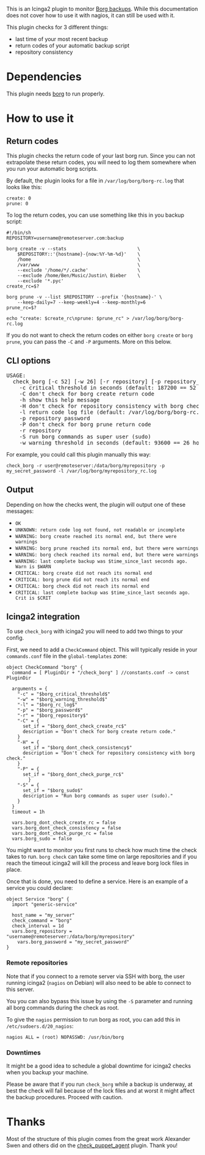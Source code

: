 This is an Icinga2 plugin to monitor [Borg backups][borg]. While this
documentation does not cover how to use it with nagios, it can still be used
with it.

[borg]: https://borgbackup.readthedocs.io/en/stable/index.html

This plugin checks for 3 different things:

* last time of your most recent backup
* return codes of your automatic backup script
* repository consistency

# Dependencies

This plugin needs [borg][borg] to run properly.

# How to use it

## Return codes

This plugin checks the return code of your last borg run. Since you can not
extrapolate these return codes, you will need to log them somewhere when you
run your automatic borg scripts.

By default, the plugin looks for a file in `/var/log/borg/borg-rc.log` that
looks like this:

```
create: 0
prune: 0
```

To log the return codes, you can use something like this in you backup script:

```
#!/bin/sh
REPOSITORY=username@remoteserver.com:backup

borg create -v --stats                          \
    $REPOSITORY::'{hostname}-{now:%Y-%m-%d}'    \
    /home                                       \
    /var/www                                    \
    --exclude '/home/*/.cache'                  \
    --exclude /home/Ben/Music/Justin\ Bieber    \
    --exclude '*.pyc'
create_rc=$?

borg prune -v --list $REPOSITORY --prefix '{hostname}-' \
    --keep-daily=7 --keep-weekly=4 --keep-monthly=6
prune_rc=$?
  
echo "create: $create_rc\nprune: $prune_rc" > /var/log/borg/borg-rc.log
```

If you do not want to check the return codes on either `borg create` or `borg prune`,
you can pass the `-C` and `-P` arguments. More on this below.

## CLI options

<pre>
USAGE: 
  check_borg [-c 52] [-w 26] [-r repository] [-p repository_password] [-l return_code_log][-CHPSh]
    -c critical threshold in seconds (default: 187200 == 52 hours)
    -C don't check for borg create return code
    -h show this help message
    -H don't check for repository consistency with borg check
    -l return code log file (default: /var/log/borg/borg-rc.log)
    -p repository password
    -P don't check for borg prune return code
    -r repository
    -S run borg commands as super user (sudo)
    -w warning threshold in seconds (default: 93600 == 26 hours)
</pre>

For example, you could call this plugin manually this way:

```
check_borg -r user@remoteserver:/data/borg/myrepository -p my_secret_password -l /var/log/borg/myrepository_rc.log
```

## Output

Depending on how the checks went, the plugin will output one of these messages:

* `OK`
* `UNKNOWN: return code log not found, not readable or incomplete`
* `WARNING: borg create reached its normal end, but there were warnings`
* `WARNING: borg prune reached its normal end, but there were warnings`
* `WARNING: borg check reached its normal end, but there were warnings`
* `WARNING: last complete backup was $time_since_last seconds ago. Warn is $WARN`
* `CRITICAL: borg create did not reach its normal end`
* `CRITICAL: borg prune did not reach its normal end`
* `CRITICAL: borg check did not reach its normal end `
* `CRITICAL: last complete backup was $time_since_last seconds ago. Crit is $CRIT`

## Icinga2 integration

To use `check_borg` with icinga2 you will need to add two things to your config.

First, we need to add a `CheckCommand` object. This will typically reside in
your `commands.conf` file in the `global-templates` zone:

```
object CheckCommand "borg" {
  command = [ PluginDir + "/check_borg" ] //constants.conf -> const PluginDir

  arguments = {
    "-c" = "$borg_critical_threshold$"
    "-w" = "$borg_warning_threshold$"
    "-l" = "$borg_rc_log$"
    "-p" = "$borg_password$"
    "-r" = "$borg_repository$"
    "-C" = {
      set_if = "$borg_dont_check_create_rc$"
      description = "Don't check for borg create return code."
    }
    "-H" = {
      set_if = "$borg_dont_check_consistency$"
      description = "Don't check for repository consistency with borg check."
    }
    "-P" = {
      set_if = "$borg_dont_check_purge_rc$"
		}
    "-S" = {
      set_if = "$borg_sudo$"
      description = "Run borg commands as super user (sudo)."
    }
  }
  timeout = 1h

  vars.borg_dont_check_create_rc = false
  vars.borg_dont_check_consistency = false
  vars.borg_dont_check_purge_rc = false
  vars.borg_sudo = false
```

You might want to monitor you first runs to check how much time the check takes
to run. `borg check` can take some time on large repositories and if you reach
the timeout icinga2 will kill the process and leave borg lock files in place.

Once that is done, you need to define a service. Here is an example of a service
you could declare:

```
object Service "borg" {
  import "generic-service"

  host_name = "my_server"
  check_command = "borg"
  check_interval = 1d
  vars.borg_repository = "username@remoteserver:/data/borg/myrepository"
	vars.borg_password = "my_secret_password"
}
```

### Remote repositories

Note that if you connect to a remote server via SSH with borg, the user running
icinga2 (`nagios` on Debian) will also need to be able to connect to this server.

You you can also bypass this issue by using the `-S` parameter and running all
borg commands during the check as root.

To give the `nagios` permission to run borg as root, you can add this in
`/etc/sudoers.d/20_nagios`:

```
nagios ALL = (root) NOPASSWD: /usr/bin/borg
```

### Downtimes

It might be a good idea to schedule a global downtime for icinga2 checks when
you backup your machine.

Please be aware that if you run `check_borg` while a backup is underway, at best
the check will fail because of the lock files and at worst it might affect the
backup procedures. Proceed with caution.

# Thanks

Most of the structure of this plugin comes from the great work Alexander Swen
and others did on the [check_puppet_agent][] plugin. Thank you!

[check_puppet_agent]: https://github.com/aswen/nagios-plugins.git
